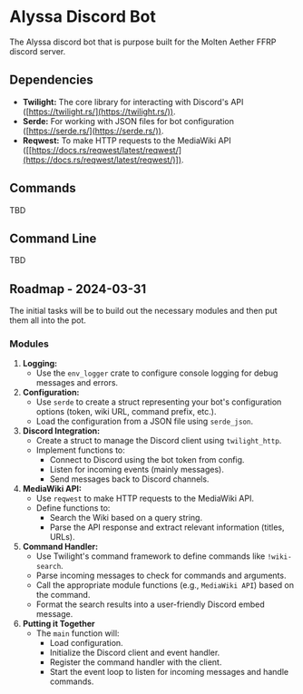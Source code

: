 # Alyssa Discord Bot

The Alyssa discord bot that is purpose built for the Molten Aether FFRP discord server.

## Dependencies

* **Twilight:** The core library for interacting with Discord's API ([https://twilight.rs/](https://twilight.rs/)).
* **Serde:** For working with JSON files for bot configuration ([https://serde.rs/](https://serde.rs/)).
* **Reqwest:** To make HTTP requests to the MediaWiki API ([[https://docs.rs/reqwest/latest/reqwest/](https://docs.rs/reqwest/latest/reqwest/)]).

## Commands

TBD

## Command Line

TBD

## Roadmap - 2024-03-31

The initial tasks will be to build out the necessary modules and then put them all into the pot.

### Modules
1. **Logging:**
    * Use the `env_logger` crate to configure console logging for debug messages and errors.
2. **Configuration:**
    * Use `serde` to create a struct representing your bot's configuration options (token, wiki URL, command prefix, etc.).
    * Load the configuration from a JSON file using `serde_json`.
3. **Discord Integration:**
    * Create a struct to manage the Discord client using `twilight_http`.
    * Implement functions to:
        * Connect to Discord using the bot token from config.
        * Listen for incoming events (mainly messages).
        * Send messages back to Discord channels.
4. **MediaWiki API:**
    * Use `reqwest` to make HTTP requests to the MediaWiki API.
    * Define functions to:
        * Search the Wiki based on a query string.
        * Parse the API response and extract relevant information (titles, URLs).
5. **Command Handler:**
    * Use Twilight's command framework to define commands like `!wiki-search`.
    * Parse incoming messages to check for commands and arguments.
    * Call the appropriate module functions (e.g., `MediaWiki API`) based on the command.
    * Format the search results into a user-friendly Discord embed message.
6. **Putting it Together**
   *  The `main` function will:
       * Load configuration.
       * Initialize the Discord client and event handler.
       * Register the command handler with the client.
       * Start the event loop to listen for incoming messages and handle commands.